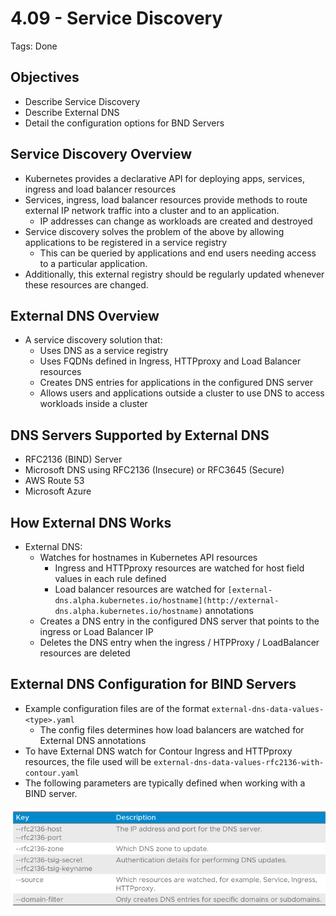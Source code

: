# 4.09 - Service Discovery

Tags: Done

## Objectives

- Describe Service Discovery
- Describe External DNS
- Detail the configuration options for BND Servers

## Service Discovery Overview

- Kubernetes provides a declarative API for deploying apps, services, ingress and load balancer resources
- Services, ingress, load balancer resources provide methods to route external IP network traffic into a cluster and to an application.
  - IP addresses can change as workloads are created and destroyed
- Service discovery solves the problem of the above by allowing applications to be registered in a service registry
  - This can be queried by applications and end users needing access to a particular application.
- Additionally, this external registry should be regularly updated whenever these resources are changed.

## External DNS Overview

- A service discovery solution that:
  - Uses DNS as a service registry
  - Uses FQDNs defined in Ingress, HTTPproxy and Load Balancer resources
  - Creates DNS entries for applications in the configured DNS server
  - Allows users and applications outside a cluster to use DNS to access workloads inside a cluster

## DNS Servers Supported by External DNS

- RFC2136 (BIND) Server
- Microsoft DNS using RFC2136 (Insecure) or RFC3645 (Secure)
- AWS Route 53
- Microsoft Azure

## How External DNS Works

- External DNS:
  - Watches for hostnames in Kubernetes API resources
    - Ingress and HTTPproxy resources are watched for host field values in each rule defined
    - Load balancer resources are watched for `[external-dns.alpha.kubernetes.io/hostname](http://external-dns.alpha.kubernetes.io/hostname)` annotations
  - Creates a DNS entry in the configured DNS server that points to the ingress or Load Balancer IP
  - Deletes the DNS entry when the ingress / HTPProxy / LoadBalancer resources are deleted

## External DNS Configuration for BIND Servers

- Example configuration files are of the format `external-dns-data-values-<type>.yaml`
  - The config files determines how load balancers are watched for External DNS annotations
- To have External DNS watch for Contour Ingress and HTTPproxy resources, the file used will be `external-dns-data-values-rfc2136-with-contour.yaml`
- The following parameters are typically defined when working with a BIND server.

![Untitled](img/bind-configuration.png)
